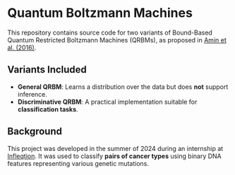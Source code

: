 # Quantum Boltzmann Machines

This repository contains source code for two variants of Bound-Based Quantum Restricted Boltzmann Machines (QRBMs), as proposed in [Amin et al. (2016)](https://arxiv.org/abs/1601.02036).

## Variants Included

- **General QRBM**: Learns a distribution over the data but does **not** support inference.
- **Discriminative QRBM**: A practical implementation suitable for **classification tasks**.

## Background

This project was developed in the summer of 2024 during an internship at [Infleqtion](https://infleqtion.com/). It was used to classify **pairs of cancer types** using binary DNA features representing various genetic mutations.
